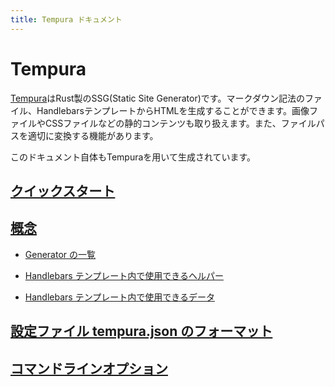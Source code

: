 ```yaml
---
title: Tempura ドキュメント
---
```


# Tempura

[Tempura](https://github.com/yuma140902/tempura)はRust製のSSG(Static Site Generator)です。マークダウン記法のファイル、HandlebarsテンプレートからHTMLを生成することができます。画像ファイルやCSSファイルなどの静的コンテンツも取り扱えます。また、ファイルパスを適切に変換する機能があります。

このドキュメント自体もTempuraを用いて生成されています。

## [クイックスタート](quick-start.html)

## [概念](concepts.html)

- [Generator の一覧](generator-list.html)

- [Handlebars テンプレート内で使用できるヘルパー](handlebars-helper-list.html)

- [Handlebars テンプレート内で使用できるデータ](handlebars-data-list.html)

## [設定ファイル tempura.json のフォーマット](tempura-json.html)

## [コマンドラインオプション](cli.html)

